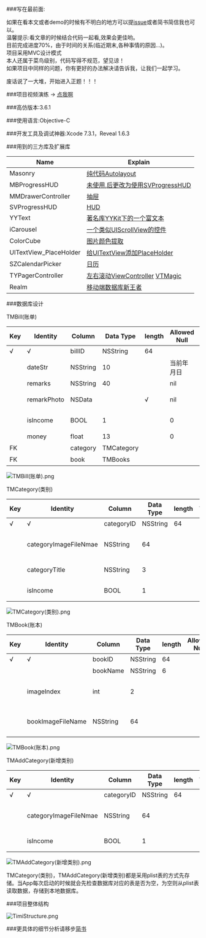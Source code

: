 ###写在最前面:

如果在看本文或者demo的时候有不明白的地方可以提[issue](https://github.com/CYBoys/Timi/issues/new)或者简书简信我也可以。</br>
温馨提示:看文章的时候结合代码一起看,效果会更佳哟。</br>
目前完成进度70%，由于时间的关系(临近期末,各种事情的原因...)。</br>
项目采用MVC设计模式</br>
本人还属于菜鸟级别，代码写得不规范，望见谅！</br>
如果项目中同样的问题，你有更好的办法解决请告诉我，让我们一起学习。</br>

废话说了一大堆，开始进入正题！！！

###项目视频演练 -> [点我啊](http://v.qq.com/page/k/0/l/k0310yxbx0l.html)

###高仿版本:3.6.1

###使用语言:Objective-C

###开发工具及调试神器:Xcode 7.3.1，Reveal 1.6.3

###用到的三方库及扩展库 					


Name | Explain
--------- | -------------
Masonry | [纯代码Autolayout](https://github.com/SnapKit/Masonry)
MBProgressHUD | [未使用,后更改为使用SVProgressHUD](https://github.com/jdg/MBProgressHUD)
MMDrawerController | [抽屉](https://github.com/mutualmobile/MMDrawerController)
SVProgressHUD | [HUD](https://github.com/SVProgressHUD/SVProgressHUD)
YYText | [著名库YYKit下的一个富文本](https://github.com/ibireme/YYText)
iCarousel | [一个类似UIScrollView的控件](https://github.com/nicklockwood/iCarousel)
ColorCube | [图片颜色提取](https://github.com/pixelogik/ColorCube)
UITextView_PlaceHolder | [给UITextView添加PlaceHolder](https://github.com/devxoul/UITextView-Placeholder)
SZCalendarPicker | [日历](https://github.com/StephenZhuang/SZCalendarPicker)
TYPagerController | [左右滚动ViewController](https://github.com/12207480/TYPagerController)  [VTMagic](VTMagic)
Realm | [移动端数据库新王者](https://realm.io/cn/docs/objc/latest/#section) 


###数据库设计

TMBill(账单)

Key | Identity | Column | Data Type | length | Allowed Null | Default | Description 
--------- | ------------- | --------- | ------------- | --------- | ------------- | --------- | ------------- 
√ | √ |billID |NSString |64 | | |主键
  |   |dateStr|NSString |10 | | 当前年月日 |时间 
  |   |remarks|NSString |40 | |nil | 备注 
  |   |remarkPhoto |NSData | |√ |nil |图片备注 
  |   |isIncome |BOOL |1 | |0 |类型(收支)
  |  |money |float |13 | |0 |金额 
FK | |category |TMCategory | | | |类别
FK | |book |TMBooks | | | |账本 


![TMBill(账单).png](http://upload-images.jianshu.io/upload_images/959078-853d783b9c189b58.png?imageMogr2/auto-orient/strip%7CimageView2/2/w/1240)

TMCategory(类别)

Key | Identity | Column | Data Type | length | Allowed Null | Default | Description 
--------- | ------------- | --------- | ------------- | --------- | ------------- | --------- | ------------- 
√ | √ |categoryID |NSString |64 | | |主键
  |   |categoryImageFileNmae |NSString |64 ||  |类别icon文件名
 | |categoryTitle |NSString |3 ||  | 类别标题 
 |  |isIncome |BOOL |1 | | |类型(收支)
 
 ![TMCategory(类别).png](http://upload-images.jianshu.io/upload_images/959078-eb1a791ce022a422.png?imageMogr2/auto-orient/strip%7CimageView2/2/w/1240)

 
TMBook(账本)

Key | Identity | Column | Data Type | length | Allowed Null | Default | Description 
--------- | ------------- | --------- | ------------- | --------- | ------------- | --------- | ------------- 
√ | √ |bookID |NSString |64 | | |主键
|| |bookName |NSString |6 | ||账本标题
 | |imageIndex |int |2 | || 账本对应icon下标
 |  |bookImageFileName |NSString |64 || |类别icon文件名
 ![TMBook(账本).png](http://upload-images.jianshu.io/upload_images/959078-21309f82d3353baf.png?imageMogr2/auto-orient/strip%7CimageView2/2/w/1240)
 
 TMAddCategory(新增类别)
 
 Key | Identity | Column | Data Type | length | Allowed Null | Default | Description 
--------- | ------------- | --------- | ------------- | --------- | ------------- | --------- | ------------- 
√ | √ |categoryID |NSString |64 | | |主键
  | |categoryImageFileNmae |NSString |64 || |类别icon文件名
 |  |isIncome |BOOL |1 | | |类型(收支)

![TMAddCategory(新增类别).png](http://upload-images.jianshu.io/upload_images/959078-3e24d45c96f1a226.png?imageMogr2/auto-orient/strip%7CimageView2/2/w/1240)

TMCategory(类别)，TMAddCategory(新增类别)都是采用plist表的方式先存储。当App每次启动的时候就会先检查数据库对应的表是否为空，为空则从plist表读取数据，存储到本地数据库。

###项目整体结构


![TimiStructure.png](http://upload-images.jianshu.io/upload_images/959078-5bf4eb18f7c839c9.png?imageMogr2/auto-orient/strip%7CimageView2/2/w/1240)


###更具体的细节分析请移步[简书](http://www.jianshu.com/p/d3dbf8dba11a)